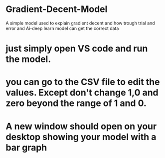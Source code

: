 # Gradient-Decent-Model
A simple model used to explain gradient decent and how trough trial and error and Ai-deep learn model can get the correct data

# just simply open VS code and run the model.
# you can go to the CSV file to edit the values. Except don't change 1,0 and zero beyond the range of 1 and 0.
# A new window should open on your desktop showing your model with a bar graph
